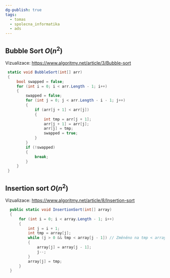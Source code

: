 ```yaml
---
dg-publish: true
tags:
  - tomas
  - spolecna_informatika
  - ads
---
```


## Bubble Sort $O(n^2)$

Vizualizace: https://www.algoritmy.net/article/3/Bubble-sort

```C#
 static void BubbleSort(int[] arr)
 {
     bool swapped = false;
     for (int i = 0; i < arr.Length - 1; i++)
     {
         swapped = false;
         for (int j = 0; j < arr.Length - i - 1; j++)
         {
             if (arr[j + 1] < arr[j])
             {
                 int tmp = arr[j + 1];
                 arr[j + 1] = arr[j];
                 arr[j] = tmp;
                 swapped = true;
             }
         }
         if (!swapped)
         {
             break;
         }
     }
 }
```

## Insertion sort $O(n^2)$

Vizualizace: https://www.algoritmy.net/article/8/Insertion-sort

``` C#
  public static void InsertionSort(int[] array)
  {
      for (int i = 0; i < array.Length - 1; i++)
      {
          int j = i + 1;
          int tmp = array[j];
          while (j > 0 && tmp < array[j - 1]) // Změněno na tmp < array[j - 1] pro vzestupné třídění
          {
              array[j] = array[j - 1];
              j--;
          }
          array[j] = tmp;
      }
  }
```
